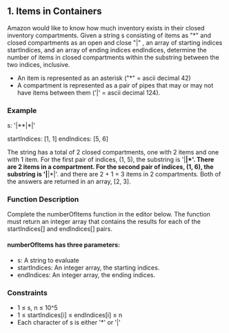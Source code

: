 ## 1. Items in Containers

Amazon would like to know how much inventory exists in their closed inventory compartments.
Given a string s consisting of items as "*" and closed compartments as an open and close "|" , an array of starting indices startIndices, and an array of ending indices endIndices, determine the number of items in closed compartments within the substring between the two indices, inclusive.

- An item is represented as an asterisk ("*" = ascii decimal 42)
- A compartment is represented as a pair of pipes that may or may not have items between them ('|' = ascii decimal 124).

### Example

s: '|**|*|'

startIndices: [1, 1]
endIndices: [5, 6]


The string has a total of 2 closed compartments, one with 2 items and one with 1 item. For the first pair of indices, (1, 5), the substring is '|**|*'. There are 2 items in a compartment.
For the second pair of indices, (1, 6), the substring is '|**|*|'. and there are 2 + 1 = 3 items in 2 compartments.
Both of the answers are returned in an array, [2, 3].

### Function Description

Complete the numberOfItems function in the editor below. The function must return an integer array that contains the results for each of the startIndices[] and endIndices[] pairs.

#### numberOfItems has three parameters:
- s: A string to evaluate
- startIndices: An integer array, the starting indices.
- endIndices: An integer array, the ending indices.

### Constraints

- 1 ≤ s, n ≤ 10^5
- 1 ≤ startIndices[i] ≤ endIndices[i] ≤ n
- Each character of s is either '*' or '|'
